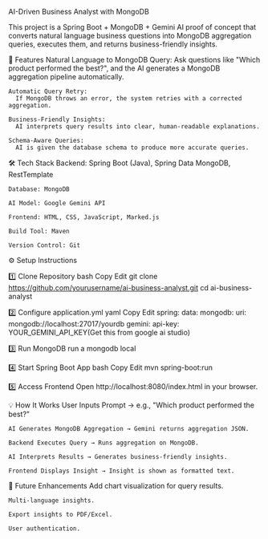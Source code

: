 AI-Driven Business Analyst with MongoDB

This project is a Spring Boot + MongoDB + Gemini AI proof of concept that converts natural language business questions into MongoDB aggregation queries, executes them, and returns business-friendly insights.

🚀 Features
    Natural Language to MongoDB Query:
      Ask questions like "Which product performed the best?", and the AI generates a MongoDB aggregation pipeline automatically.
    
    Automatic Query Retry:
      If MongoDB throws an error, the system retries with a corrected aggregation.
    
    Business-Friendly Insights:
      AI interprets query results into clear, human-readable explanations.
    
    Schema-Aware Queries:
      AI is given the database schema to produce more accurate queries.

🛠 Tech Stack
    Backend: Spring Boot (Java), Spring Data MongoDB, RestTemplate
    
    Database: MongoDB
    
    AI Model: Google Gemini API
    
    Frontend: HTML, CSS, JavaScript, Marked.js
    
    Build Tool: Maven
    
    Version Control: Git

⚙️ Setup Instructions

1️⃣ Clone Repository
    bash
    Copy
    Edit
    git clone https://github.com/yourusername/ai-business-analyst.git
    cd ai-business-analyst
    
2️⃣ Configure application.yml
    yaml
    Copy
    Edit
    spring:
      data:
        mongodb:
          uri: mongodb://localhost:27017/yourdb
    gemini:
      api-key: YOUR_GEMINI_API_KEY(Get this from google ai studio)
      
3️⃣ Run MongoDB
    run a mongodb local
    
4️⃣ Start Spring Boot App
    bash
    Copy
    Edit
    mvn spring-boot:run
    
5️⃣ Access Frontend
    Open http://localhost:8080/index.html in your browser.

💡 How It Works
    User Inputs Prompt → e.g., "Which product performed the best?"
    
    AI Generates MongoDB Aggregation → Gemini returns aggregation JSON.
    
    Backend Executes Query → Runs aggregation on MongoDB.
    
    AI Interprets Results → Generates business-friendly insights.
    
    Frontend Displays Insight → Insight is shown as formatted text.
    
🔮 Future Enhancements
    Add chart visualization for query results.

    
    Multi-language insights.
    
    Export insights to PDF/Excel.
    
    User authentication.

